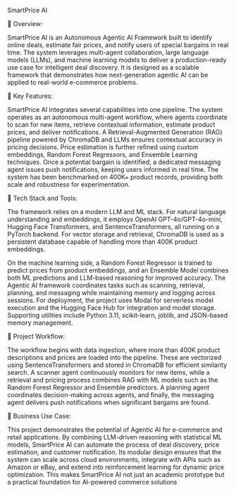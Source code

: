SmartPrice AI



📌 Overview:

SmartPrice AI is an Autonomous Agentic AI Framework built to identify online deals, estimate fair prices, and notify users of special bargains in real time. The system leverages multi-agent collaboration, large language models (LLMs), and machine learning models to deliver a production-ready use case for intelligent deal discovery. It is designed as a scalable framework that demonstrates how next-generation agentic AI can be applied to real-world e-commerce problems.

🚀 Key Features:

SmartPrice AI integrates several capabilities into one pipeline. The system operates as an autonomous multi-agent workflow, where agents coordinate to scan for new items, retrieve contextual information, estimate product prices, and deliver notifications. A Retrieval-Augmented Generation (RAG) pipeline powered by ChromaDB and LLMs ensures contextual accuracy in pricing decisions. Price estimation is further refined using custom embeddings, Random Forest Regressors, and Ensemble Learning techniques. Once a potential bargain is identified, a dedicated messaging agent issues push notifications, keeping users informed in real time. The system has been benchmarked on 400K+ product records, providing both scale and robustness for experimentation.

🧠 Tech Stack and Tools:

The framework relies on a modern LLM and ML stack. For natural language understanding and embeddings, it employs OpenAI GPT-4o/GPT-4o-mini, Hugging Face Transformers, and SentenceTransformers, all running on a PyTorch backend. For vector storage and retrieval, ChromaDB is used as a persistent database capable of handling more than 400K product embeddings.

On the machine learning side, a Random Forest Regressor is trained to predict prices from product embeddings, and an Ensemble Model combines both ML predictions and LLM-based reasoning for improved accuracy. The Agentic AI framework coordinates tasks such as scanning, retrieval, planning, and messaging while maintaining memory and logging across sessions. For deployment, the project uses Modal for serverless model execution and the Hugging Face Hub for integration and model storage. Supporting utilities include Python 3.11, scikit-learn, joblib, and JSON-based memory management.

📂 Project Workflow:

The workflow begins with data ingestion, where more than 400K product descriptions and prices are loaded into the pipeline. These are vectorized using SentenceTransformers and stored in ChromaDB for efficient similarity search. A scanner agent continuously monitors for new items, while a retrieval and pricing process combines RAG with ML models such as the Random Forest Regressor and Ensemble predictors. A planning agent coordinates decision-making across agents, and finally, the messaging agent delivers push notifications when significant bargains are found.

💼 Business Use Case:

This project demonstrates the potential of Agentic AI for e-commerce and retail applications. By combining LLM-driven reasoning with statistical ML models, SmartPrice AI can automate the process of deal discovery, price estimation, and customer notification. Its modular design ensures that the system can scale across cloud environments, integrate with APIs such as Amazon or eBay, and extend into reinforcement learning for dynamic price optimization. This makes SmartPrice AI not just an academic prototype but a practical foundation for AI-powered commerce solutions

